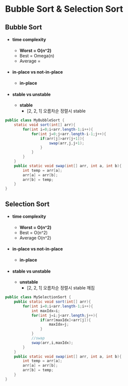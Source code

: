 # Bubble Sort & Selection Sort

## Bubble Sort

- #### time complexity

  - **Worst = O(n^2)** 
  - Best = Omega(n)
  - Average = 

- #### in-place vs not-in-place

  - **in-place**

- #### stable vs unstable

  - **stable** 
    - [2, 2, 1] 오름차순 정렬시 stable

```java
public class MyBubbleSort {
    static void sort(int[] arr){
        for(int i=0;i<arr.length-1;i++){
            for(int j=0;j<arr.length-i-1;j++){
                if(arr[j]>arr[j+1]){
                    swap(arr,j,j+1);
                }
            }
        }
    }
    public static void swap(int[] arr, int a, int b){
        int temp = arr[a];
        arr[a] = arr[b];
        arr[b] = temp;
    }
}
```



## Selection Sort

- #### time complexity

  - **Worst = O(n^2)** 
  - Best = O(n^2)
  - Average O(n^2)

- #### in-place vs not-in-place

  - **in-place**

- #### stable vs unstable

  - **unstable**
    - [2, 2, 1] 오름차순 정렬시 stable 깨짐

```java
public class MySelectionSort {
    public static void sort(int[] arr){
        for(int i=0;i<arr.length-1;i++){
            int maxIdx=i;
            for(int j=i;j<arr.length;j++){
                if(arr[maxIdx]<arr[j]){
                    maxIdx=j;
                }
            }
            //swap
            swap(arr,i,maxIdx);
        }
    }
    public static void swap(int[] arr, int a, int b){
        int temp = arr[a];
        arr[a] = arr[b];
        arr[b] = temp;
    }
}
```